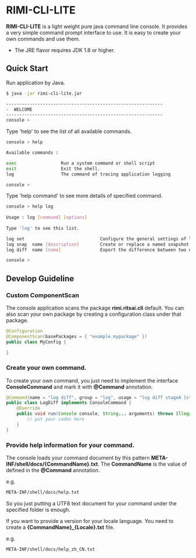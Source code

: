 RIMI-CLI-LITE
===========================
**RIMI-CLI-LITE** is a light weight pure java command line console.
It provides a very simple command prompt interface to use.
It is easy to create your own commands and use them.

*   The JRE flavor requires JDK 1.8 or higher.

## Quick Start

Run application by Java.

```	Bash
$ java -jar rimi-cli-lite.jar

------------------------------------------------------------
-  WELCOME
------------------------------------------------------------
console > 
```
	
Type 'help' to see the list of all available commands.

```	Bash
console > help

Available commands : 

exec                 Run a system command or shell script
exit                 Exit the shell.
log                  The command of tracing application logging

console >
```
	
Type 'help command' to see more details of specified command.
	
```	Bash
console > help log
	
Usage : log [command] [options]
	
Type 'log' to see this list.

log set                             Configure the general settings of log commands
log snap  name [description]        Create or replace a named snapshot of current log status
log diff  name [name]               Export the difference between two named snapshots

console > 	
```

## Develop Guideline

### Custom ComponentScan

The console application scans the package **rimi.ritsai.cli** default. 
You can also scan your own package by creating a configuration class under that package.

```Java
@Configuration
@ComponentScan(basePackages = { "example.mypackage" })
public class MyConfig {
	
}
```
### Create your own command.

To create your own command, you just need to implement the interface **ConsoleCommand** and mark it with **@Command** annotation.

```	Java
@Command(name = "log diff", group = "log", usage = "log diff stageA [stageB]", description = "Compare the two stages and export the difference")
public class LogDiff implements ConsoleCommand {
	@Override
	public void run(Console console, String... arguments) throws IllegalArgumentException, SystemException {
		// put your codes here
	}
}
```

### Provide help information for your command.

The console loads your command document by this pattern **META-INF/shell/docs/{CommandName}.txt**.
The **CommandName** is the value of defined in the  **@Command** annotation.

e.g.
```Bash
META-INF/shell/docs/help.txt
```

So you just putting a UTF8 text document for your command under the specified folder is enough.

If you want to provide a version for your locale language. You need to create a **{CommandName}_{Locale}.txt** file.

e.g.
```Bash
META-INF/shell/docs/help_zh_CN.txt
```


